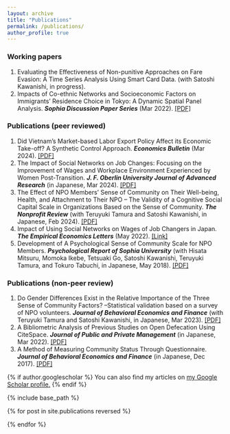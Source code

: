 ```yaml
---
layout: archive
title: "Publications"
permalink: /publications/
author_profile: true
---
```


### Working papers

1. Evaluating the Effectiveness of Non-punitive Approaches on Fare Evasion: A Time Series Analysis Using Smart Card Data. (with Satoshi Kawanishi, in progress).
2. Impacts of Co-ethnic Networks and Socioeconomic Factors on Immigrants’ Residence Choice in Tokyo: A Dynamic Spatial Panel Analysis. ***Sophia Discussion Paper Series*** (Mar 2022). <a href="https://deliverypdf.ssrn.com/delivery.php?ID=808067068026071066069104008119067091035019070001075003096098087108083000105031004002106039102104013096111076011025067071119099126080022051012089126093073093092125030093028080092100002100075114027078102118092002120120030020007067123111026083121126092017&EXT=pdf&INDEX=TRUE" target="_blank">[PDF]</a>

### Publications (peer reviewed)

1. Did Vietnam’s Market-based Labor Export Policy Affect its Economic Take-off? A Synthetic Control Approach. ***Economics Bulletin*** (Mar 2024). <a href="http://www.accessecon.com/pubs/eb/" target="_blank">[PDF]</a>
2. The Impact of Social Networks on Job Changes: Focusing on the Improvement of Wages and Workplace Environment Experienced by Women Post-Transition. ***J. F. Oberlin University Journal of Advanced Research*** (in Japanese, Mar 2024). <a href="https://obirin.repo.nii.ac.jp/search?page=1&size=50&sort=custom_sort&search_type=2&q=326" target="_blank">[PDF]</a>
3. The Effect of NPO Members’ Sense of Community on Their Well-being, Health, and Attachment to Their NPO – The Validity of a Cognitive Social Capital Scale in Organizations Based on the Sense of Community. ***The Nonprofit Review*** (with Teruyuki Tamura and Satoshi Kawanishi, in Japanese, Feb 2024). <a href="https://www.jstage.jst.go.jp/browse/janpora/-char/en" target="_blank">[PDF]</a>
4. Impact of Using Social Networks on Wages of Job Changers in Japan. ***The Empirical Economics Letters*** (May 2022). <a href="http://www.eel.my100megs.com/volume-21-number-5.htm" target="_blank">[Link]</a>
5. Development of A Psychological Sense of Community Scale for NPO Members. ***Psychological Report of Sophia University*** (with Hisata Mitsuru, Momoka Ikebe, Tetsuaki Go, Satoshi Kawanishi, Teruyuki Tamura, and Tokuro Tabuchi, in Japanese, May 2018). <a href="https://digital-archives.sophia.ac.jp/pub/repository/20191121009/pdf/1_0-DC0_963f5c2a3a98ff5542e5e28037e5d51d364906d6ad01857209396bc7d5f29708_1710840755700_200000020521_119000_079.pdf?dl=1" target="_blank">[PDF]</a>


### Publications (non-peer review)

1. Do Gender Differences Exist in the Relative Importance of the Three Sense of Community Factors? –Statistical validation based on a survey of NPO volunteers. ***Journal of Behavioral Economics and Finance*** (with Teruyuki Tamura and Satoshi Kawanishi, in Japanese, Mar 2023). <a href="https://www.jstage.jst.go.jp/article/jbef/15/Special_issue/15_S26/_pdf/-char/ja" target="_blank">[PDF]</a>
2. A Bibliometric Analysis of Previous Studies on Open Defecation Using CiteSpace. ***Journal of Public and Private Management*** (in Japanese, Mar 2022). <a href="https://www.bunkyo.ac.jp/faculty/business/feature/journal/pdf/vol8/business_journal_vol8_08.pdf" target="_blank">[PDF]</a>
3. A Method of Measuring Community Status Through Questionnaire. ***Journal of Behavioral Economics and Finance*** (in Japanese, Dec 2017). <a href="https://www.jstage.jst.go.jp/article/jbef/10/Special_issue/10_S29/_pdf/-char/ja" target="_blank">[PDF]</a>

{% if author.googlescholar %}
  You can also find my articles on <u><a href="{{author.googlescholar}}">my Google Scholar profile</a>.</u>
{% endif %}

{% include base_path %}

{% for post in site.publications reversed %}

{% endfor %}

